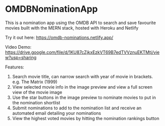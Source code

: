 # OMDBNominationApp

This is a nomination app using the OMDB API to search and save favourite movies built with the MERN stack, hosted with Heroku and Netlify

Try it out here: https://omdb-nominations.netlify.app/

Video Demo: https://drive.google.com/file/d/1KU87cZjkxEzkVT69B7edTVVznuEKTMtj/view?usp=sharing

Features:
1. Search movie title, can narrow search with year of movie in brackets. e.g. The Matrix (1999)
2. View selected movie info in the image preview and view a full screen view of the movie image
3. Use the star buttons in the image preview to nominate movies to put in the nomination shortlist
4. Submit nominations to add to the nomination list and receive an automated email detailing your nominations
5. View the highest voted movies by hitting the nomination rankings button
